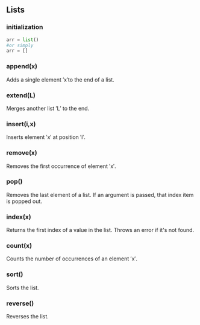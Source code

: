 ## Lists

### initialization
```Python
arr = list()
#or simply
arr = []
```

### append(x)
Adds a single element ′x′to the end of a list.

### extend(L)
Merges another list ′L′ to the end.

###  insert(i,x)
Inserts element ′x′ at position ′i′.

### remove(x)
Removes the first occurrence of element ′x′.

### pop()
Removes the last element of a list. If an argument is passed, that index item is popped out.

### index(x)
Returns the first index of a value in the list. Throws an error if it's not found.

### count(x)
Counts the number of occurrences of an element ′x′.

### sort()
Sorts the list.

### reverse()
Reverses the list.
